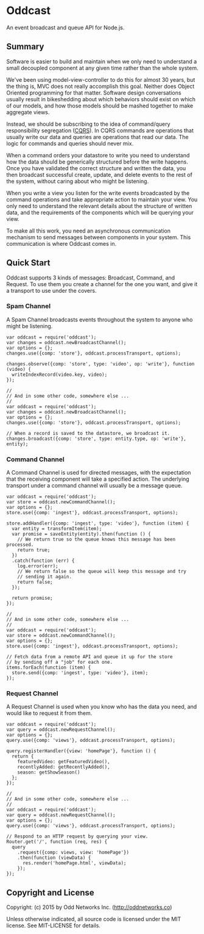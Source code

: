 Oddcast
=======
An event broadcast and queue API for Node.js.

Summary
-------
Software is easier to build and maintain when we only need to understand a small decoupled component at any given time rather than the whole system.

We've been using model-view-controller to do this for almost 30 years, but the thing is, MVC does not really accomplish this goal. Neither does Object Oriented programming for that matter. Software design conversations usually result in bikeshedding about which behaviors should exist on which of our models, and how those models should be mashed together to make aggregate views.

Instead, we should be subscribing to the idea of command/query responsibility segregation ([CQRS](http://martinfowler.com/bliki/CQRS.html)). In CQRS commands are operations that usually write our data and queries are operations that read our data. The logic for commands and queries should never mix.

When a command orders your datastore to write you need to understand how the data should be generically structured before the write happens. Once you have validated the correct structure and written the data, you then broadcast successful create, update, and delete events to the rest of the system, without caring about who might be listening.

When you write a view you listen for the write events broadcasted by the command operations and take appropriate action to maintain your view. You only need to understand the relevant details about the structure of written data, and the requirements of the components which will be querying your view.

To make all this work, you need an asynchronous communication mechanism to send messages between components in your system. This communication is where Oddcast comes in.

Quick Start
-----------
Oddcast supports 3 kinds of messages: Broadcast, Command, and Request. To use them you create a channel for the one you want, and give it a transport to use under the covers.

### Spam Channel
A Spam Channel broadcasts events throughout the system to anyone who might be listening.
```JS
var oddcast = require('oddcast');
var changes = oddcast.newBroadcastChannel();
var options = {};
changes.use({comp: 'store'}, oddcast.processTransport, options);

changes.observe({comp: 'store', type: 'video', op: 'write'}, function (video) {
  writeIndexRecord(video.key, video);
});

//
// And in some other code, somewhere else ...
//
var oddcast = require('oddcast');
var changes = oddcast.newBroadcastChannel();
var options = {};
changes.use({comp: 'store'}, oddcast.processTransport, options);

// When a record is saved to the datastore, we broadcast it.
changes.broadcast({comp: 'store', type: entity.type, op: 'write'}, entity);
```

### Command Channel
A Command Channel is used for directed messages, with the expectation that the receiving component will take a specified action. The underlying transport under a command channel will usually be a message queue.
```JS
var oddcast = require('oddcast');
var store = oddcast.newCommandChannel();
var options = {};
store.use({comp: 'ingest'}, oddcast.processTransport, options);

store.addHandler({comp: 'ingest', type: 'video'}, function (item) {
  var entity = transformItem(item);
  var promise = saveEntity(entity).then(function () {
    // We return true so the queue knows this message has been processed.
    return true;
  })
  .catch(function (err) {
    log.error(err);
    // We return false so the queue will keep this message and try
    // sending it again.
    return false;
  });

  return promise;
});

//
// And in some other code, somewhere else ...
//
var oddcast = require('oddcast');
var store = oddcast.newCommandChannel();
var options = {};
store.use({comp: 'ingest'}, oddcast.processTransport, options);

// Fetch data from a remote API and queue it up for the store
// by sending off a "job" for each one.
items.forEach(function (item) {
  store.send({comp: 'ingest', type: 'video'}, item);
});

```

### Request Channel
A Request Channel is used when you know who has the data you need, and would like to request it from them.
```JS
var oddcast = require('oddcast');
var query = oddcast.newRequestChannel();
var options = {};
query.use({comp: 'views'}, oddcast.processTransport, options);

query.registerHandler({view: 'homePage'}, function () {
  return {
    featuredVideo: getFeaturedVideo(),
    recentlyAdded: getRecentlyAdded(),
    season: getShowSeason()
  };
});

//
// And in some other code, somewhere else ...
//
var oddcast = require('oddcast');
var query = oddcast.newRequestChannel();
var options = {};
query.use({comp: 'views'}, oddcast.processTransport, options);

// Respond to an HTTP request by querying your view.
Router.get('/', function (req, res) {
  query
    .request({comp: views, view: 'homePage'})
    .then(function (viewData) {
      res.render('homePage.html', viewData);
    });
});
```


Copyright and License
---------------------
Copyright: (c) 2015 by Odd Networks Inc. (http://oddnetworks.co)

Unless otherwise indicated, all source code is licensed under the MIT license. See MIT-LICENSE for details.
